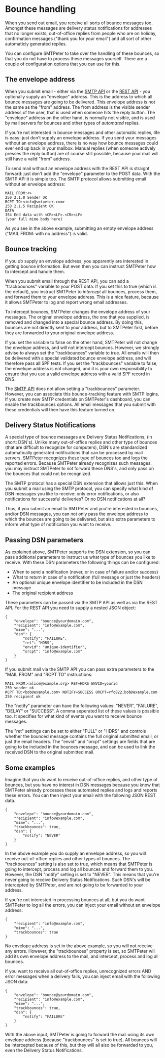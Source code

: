 # Bounce handling

When you send out email, you receive all sorts of bounce messages too.
Amongst these messages are delivery status notifications for addresses that
no longer exists, out-of-office replies from people who are on holiday,
confirmation messages ("thank you for your email") and all sort of 
other automaticly generated replies.

You can configure SMTPeter to take over the handling of these bounces, so
that you do not have to process these messages yourself. There are a couple
of configuration options that you can use for this.

## The envelope address

When you submit email - either via the [SMTP API](smtp-api) or the 
[REST API](rest-api) - you optionally supply an "envelope" address. This
is the address to which all bounce messages are going to be delivered. 
This envelope address is not the same as the "from" address. The 
from address is the visible sender address of the user, that is used 
when someone hits the reply button. The "envelope" address on the other
hand, is normally not visible, and is used by mail servers for bounces 
and other types of _automated_ replies.

If you're not interested in bounce messages and other automatic replies, 
life is easy: just don't supply an envelope address. If you send your 
messages without an envelope address, there is no way how bounce messages 
could ever end up back in your mailbox. Manual replies (when someone actively 
presses the reply button) are of course still possible, because your mail 
will still have a valid "from" address.

To send mail without an envelope address with the REST API is straight 
forward: just don't add the "envelope" parameter to the POST data. With 
the SMTP API it is simple too. The SMTP protocol allows submitting email 
without an envelope address:

````
MAIL FROM:<>
250 2.1.0 Sender OK
RCPT TO:<info@smtpeter.com>
250 2.1.5 Recipient OK
DATA
354 End data with <CR><LF>.<CR><LF>
(your full mime body here)
````

As you see in the above example, submitting an empty envelope address 
("MAIL FROM: with no address") is valid.


## Bounce tracking

If you _do_ supply an envelope address, you apparently are interested
in getting bounce information. But even then you can instruct SMTPeter how to intercept 
and handle them.

When you submit email through the REST API, you can add a "trackbounces"
variable to your POST data. If you set this to true (which is the default), 
you instruct SMTPeter to _intercept_ all bounces, process them, and 
forward them to your envelope address. This is a nice feature, because it
allows SMTPeter to log and report wrong email addresses.

To intercept bounces, SMTPeter changes the envelope address of your
messages. The original envelope address, the one that you supplied, is
removed and changed into a special bounce address. By doing this, 
bounces are not directly sent to your address, but to SMTPeter first, 
before they are forwarded to your original envelope address.

If you set the variable to false on the other hand, SMTPeter will not 
change the envelope address, and will not intercept bounces. However, we 
strongly advise to always set the "trackbounces" variable to true. All 
emails will then be delivered with a special validated bounce envelope address, 
and will therefore pass all SPF tests. If you set the "trackbounces" 
variable to false, the envelope address is not changed, and it is your 
own responsibility to ensure that you use a valid envelope address with 
a valid SPF record in DNS.

The [SMTP API](smtp-api) does not allow setting a "trackbounces" parameter.
However, you can associate this bounce-tracking feature with SMTP logins.
If you create new SMTP credentials on SMTPeter's dashboard, you can
enable the trackbounces options. All email messages that you submit
with these credentials will then have this feature turned on.


## Delivery Status Notifications

A special type of bounce messages are Delivery Status Notifications,
(in short: DSN's). Unlike many out-of-office replies and other type of
bounces (that are difficult to recognize for computers), DSN's are 
standardized automatically generated notifications that can be processed 
by mail servers. SMTPeter recognizes these type of bounces too and logs 
the reported errors. Because SMTPeter already recognizes such messages, 
you may instruct SMTPeter to not forward these DNS's, and only pass on 
the bounces that could not be recognized. 

The SMTP protocol has a special DSN extension that allows just this. When
you submit a mail using the SMTP protocol, you can specify what kind of DSN
messages you like to receive: only error notifications, or also notifications
for successful deliveries? Or no DSN notifications at all?

Thus, if you submit an email to SMTPeter and you're interested in bounces,
and/or DSN messages, you can not only pass the envelope address to which 
the bounces are going to be delivered, but also extra parameters to inform 
what type of notification you want to receive.


## Passing DSN parameters

As explained above, SMTPeter supports the DSN extension, so you can pass
additional parameters to instruct us what type of bounces you like
to receive. With these DSN parameters the following things can be configured:

- When to send a notification (never, or in case of failure and/or success)
- What to return in case of a notification (full message or just the headers)
- An optional unique envelope identifier to be included in the DSN message
- The original recipient address

These parameters can be passed via the SMTP API as well as via the REST
API. For the REST API you need to supply a nested JSON object:

````
{
    "envelope": "bounce@yourdomain.com",
    "recipient": "info@example.com",
    "mime": "...",
    "dsn": {
        "notify": "FAILURE",
        "ret": "HDRS",
        "envid": "unique-identifier",
        "orcpt": "info@example.com"
    }
}
````

If you submit mail via the SMTP API you can pass extra parameters to
the "MAIL FROM" and "RCPT TO" instructions:

````
MAIL FROM:<alice@example.org> RET=HDRS ENVID=yourid
250 sender ok
RCPT TO:<bob@example.com> NOTIFY=SUCCESS ORCPT=rfc822;bob@example.com
250 recipient ok
````

The "notify" parameter can have the following values: "NEVER", "FAILURE",
"DELAY" or "SUCCESS". A comma seperated list of these values is possible 
too. It specifies for what kind of events you want to receive bounce messages.

The "ret" settings can be set to either "FULL" or "HDRS" and controls
whether the bounced message contains the full original submitted email,
or just the email headers. The "envid" and "orcpt" settings are fields 
that are going to be included in the bounces message, and can be used to 
link the received DSN to the original submitted mail.


## Some examples

Imagine that you do want to receive out-of-office replies, and other type
of bounces, but you have no interest in DSN messages because you know that 
SMTPeter already processes these automated replies and logs and reports 
these errors. You can then inject your email with the following JSON REST data.

````
{
    "envelope": "bounce@yourdomain.com",
    "recipient": "info@example.com",
    "mime": "...",
    "trackbounces": true,
    "dsn": {
        "notify": "NEVER"
    }
}
````

In the above example you do supply an envelope address, so you will receive
out-of-office replies and other types of bounces. The "trackbounces"
setting is also set to true, which means that SMTPeter is going to intercept,
process and log all bounces and forward them to you. However, the DSN
"notify" setting is set to "NEVER". This means that you're never going
to receive Delivery Status Notifications. Such DSN's will be intercepted
by SMTPeter, and are not going to be forwarded to your address.

If you're not interested in processing bounces at all, but you do want 
SMTPeter to log all the errors, you can inject your email without an 
envelope address:

````
{
    "recipient": "info@example.com",
    "mime": "...",
    "trackbounces": true
}
````

No envelope address is set in the above example, so you will not receive
any errors. However, the "trackbounces" property is set, so SMTPeter 
will add its own envelope address to the mail, and intercept, process
and log all bounces.

If you want to receive all out-of-office replies, unrecognized errors 
AND error messages when a delivery fails, you can inject email with the
following JSON data:

````
{
    "envelope": "bounce@yourdomain.com",
    "recipient": "info@example.com",
    "mime": "...",
    "trackbounces": true,
    "dsn": {
        "notify": "FAILURE"
    }
}
````

With the above input, SMTPeter is going to forward the mail using its
own envelope address (because "trackbounces" is set to true). All bounces
will be intercepted because of this, but they will all also be forwarded
to you, even the Delivery Status Notifications.

